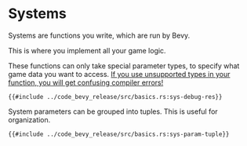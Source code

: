 # Systems

Systems are functions you write, which are run by Bevy.

This is where you implement all your game logic.

These functions can only take special parameter types, to specify what game data you want to access. [If you use unsupported types in your function, you will get confusing compiler errors!](../pitfalls/into-system.md)

```rust,no_run,noplayground
{{#include ../code_bevy_release/src/basics.rs:sys-debug-res}}
```

System parameters can be grouped into tuples. This is useful for organization.

```rust,no_run,noplayground
{{#include ../code_bevy_release/src/basics.rs:sys-param-tuple}}
```

